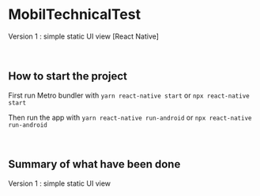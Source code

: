 # MobilTechnicalTest
Version 1 : simple static UI view [React Native]

<p>&nbsp;</p>

## How to start the project 

First run Metro bundler with `yarn react-native start` or `npx react-native start`

Then run the app with `yarn react-native run-android` or `npx react-native run-android`
<p>&nbsp;</p>

## Summary of what have been done

Version 1 : simple static UI view 
